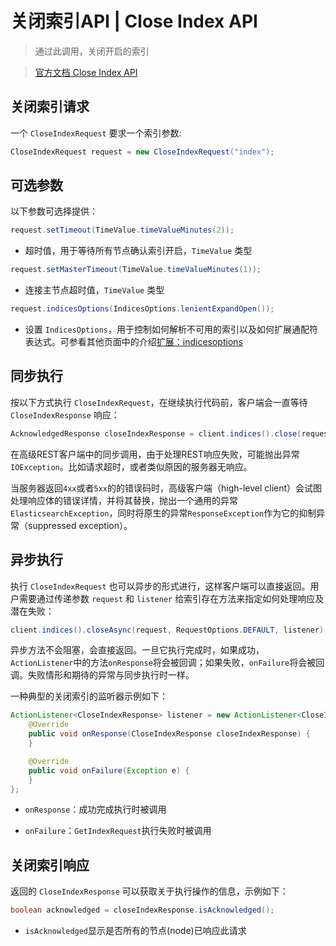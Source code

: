 # 关闭索引API | Close Index API

> 通过此调用，关闭开启的索引

> [官方文档 Close Index API](https://www.elastic.co/guide/en/elasticsearch/client/java-rest/current/java-rest-high-close-index.html)

## 关闭索引请求

一个 `CloseIndexRequest` 要求一个索引参数:

```java
CloseIndexRequest request = new CloseIndexRequest("index");
```

## 可选参数

以下参数可选择提供：

```java
request.setTimeout(TimeValue.timeValueMinutes(2));
```

- 超时值，用于等待所有节点确认索引开启，`TimeValue` 类型

```java
request.setMasterTimeout(TimeValue.timeValueMinutes(1));
```

- 连接主节点超时值，`TimeValue` 类型

```java
request.indicesOptions(IndicesOptions.lenientExpandOpen());
```

- 设置 `IndicesOptions`，用于控制如何解析不可用的索引以及如何扩展通配符表达式。可参看其他页面中的介绍[扩展：indicesoptions](apis/index/index_exists?id=扩展：indicesoptions)

## 同步执行

按以下方式执行 `CloseIndexRequest`，在继续执行代码前，客户端会一直等待 `CloseIndexResponse` 响应：

```java
AcknowledgedResponse closeIndexResponse = client.indices().close(request, RequestOptions.DEFAULT);
```

在高级REST客户端中的同步调用，由于处理REST响应失败，可能抛出异常`IOException`。比如请求超时，或者类似原因的服务器无响应。

当服务器返回`4xx`或者`5xx`的的错误码时，高级客户端（high-level client）会试图处理响应体的错误详情，并将其替换，抛出一个通用的异常`ElasticsearchException`，同时将原生的异常`ResponseException`作为它的抑制异常（suppressed exception）。

## 异步执行

执行 `CloseIndexRequest` 也可以异步的形式进行，这样客户端可以直接返回。用户需要通过传递参数 `request` 和 `listener` 给索引存在方法来指定如何处理响应及潜在失败：

```java
client.indices().closeAsync(request, RequestOptions.DEFAULT, listener);
```

异步方法不会阻塞，会直接返回。一旦它执行完成时，如果成功，`ActionListener`中的方法`onResponse`将会被回调；如果失败，`onFailure`将会被回调。失败情形和期待的异常与同步执行时一样。

一种典型的关闭索引的监听器示例如下：

```java
ActionListener<CloseIndexResponse> listener = new ActionListener<CloseIndexResponse>() {
    @Override
    public void onResponse(CloseIndexResponse closeIndexResponse) {
    }

    @Override
    public void onFailure(Exception e) {
    }
};
```

- `onResponse`：成功完成执行时被调用

- `onFailure`：`GetIndexRequest`执行失败时被调用

## 关闭索引响应

返回的 `CloseIndexResponse` 可以获取关于执行操作的信息，示例如下：

```java
boolean acknowledged = closeIndexResponse.isAcknowledged();
```

- `isAcknowledged`显示是否所有的节点(node)已响应此请求
